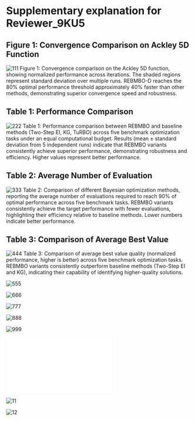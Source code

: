 # Supplementary explanation for Reviewer_9KU5
## Figure 1: Convergence Comparison on Ackley 5D Function
![111](./reviewer_9KU5_doc/Convergence_comparison_on_the_Ackley_5D_function.PNG)
Figure 1: Convergence comparison on the Ackley 5D function, showing normalized performance across iterations. The shaded regions represent standard deviation over multiple runs. REBMBO-D reaches the 80% optimal performance threshold approximately 40% faster than other methods, demonstrating superior convergence speed and robustness.

## Table 1: Performance Comparison
![222](./reviewer_9KU5_doc/Performance_comparison_between_REBMBO_and_baseline_methods.PNG)
Table 1: Performance comparison between REBMBO and baseline methods (Two-Step EI, KG, TuRBO) across five benchmark optimization tasks under an equal computational budget. Results (mean ± standard deviation from 5 independent runs) indicate that REBMBO variants consistently achieve superior performance, demonstrating robustness and efficiency. Higher values represent better performance.

## Table 2: Average Number of Evaluation
![333](./reviewer_9KU5_doc/Comparison_of_different_Bayesian_optimization_methods.PNG)
Table 2: Comparison of different Bayesian optimization methods, reporting the average number of evaluations required to reach 90% of optimal performance across five benchmark tasks. REBMBO variants consistently achieve the target performance with fewer evaluations, highlighting their efficiency relative to baseline methods. Lower numbers indicate better performance.

## Table 3: Comparison of Average Best Value
![444](./reviewer_9KU5_doc/Comparison_of_average_best_value_quality.PNG)
Table 3: Comparison of average best value quality (normalized performance, higher is better) across five benchmark optimization tasks. REBMBO variants consistently outperform baseline methods (Two-Step EI and KG), indicating their capability of identifying higher-quality solutions.

![555](./reviewer_9KU5_doc/Noise_Robustness_ack.PNG)

![666](./reviewer_9KU5_doc/Noise_Robustness_barn.PNG)

![777](./reviewer_9KU5_doc/Noise_Robustness_all.png)

![888](./reviewer_9KU5_doc/Computational_Cost_gen.png)

![999](./reviewer_9KU5_doc/Computational-Cost_con.png)

![10](./reviewer_9KU5_doc/Detailed_statistical_verification_of_experimental_robustness.pdf)

![11](./reviewer_9KU5_doc/Visual_analysis_of_statistical_significance.png)

![12](./reviewer_9KU5_doc/overall_framework.png)

